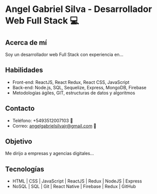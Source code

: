 # Angel Gabriel Silva - Desarrollador Web Full Stack 💻

## Acerca de mí
Soy un desarrollador web Full Stack con experiencia en... 

## Habilidades
- Front-end: ReactJS, React Redux, React CSS, JavaScript
- Back-end: Node.js, SQL, Sequelize, Express, MongoDB, Firebase
- Metodologías ágiles, GIT, estructuras de datos y algoritmos

## Contacto
- Teléfono: +5493512007103 📲
- Correo: angelgabrielsilvajr@gmail.com 📧

## Objetivo
Me dirijo a empresas y agencias digitales...

## Tecnologías
- HTML | CSS | JavaScript | ReactJS | Redux | NodeJS | Express
- NoSQL | SQL | Git | React Native | Firebase | Redux | GitHub

